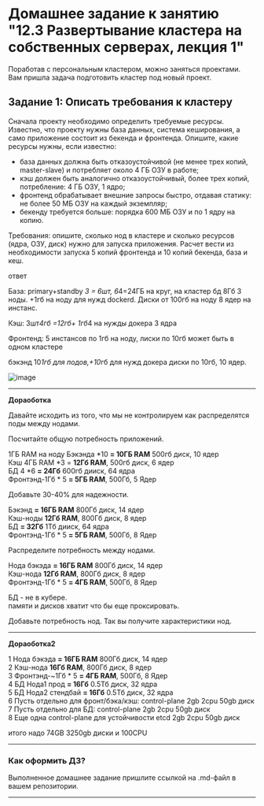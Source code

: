 # Домашнее задание к занятию "12.3 Развертывание кластера на собственных серверах, лекция 1"
Поработав с персональным кластером, можно заняться проектами. Вам пришла задача подготовить кластер под новый проект.

## Задание 1: Описать требования к кластеру
Сначала проекту необходимо определить требуемые ресурсы. Известно, что проекту нужны база данных, система кеширования, а само приложение состоит из бекенда и фронтенда. Опишите, какие ресурсы нужны, если известно:

* база данных должна быть отказоустойчивой (не менее трех копий, master-slave) и потребляет около 4 ГБ ОЗУ в работе;
* кэш должен быть аналогично отказоустойчивый, более трех копий, потребление: 4 ГБ ОЗУ, 1 ядро;
* фронтенд обрабатывает внешние запросы быстро, отдавая статику: не более 50 МБ ОЗУ на каждый экземпляр;
* бекенду требуется больше: порядка 600 МБ ОЗУ и по 1 ядру на копию.

Требования: опишите, сколько нод в кластере и сколько ресурсов (ядра, ОЗУ, диск) нужно для запуска приложения. Расчет вести из необходимости запуска 5 копий фронтенда и 10 копий бекенда, база и кеш.

ответ

База:
primary+standby *3 = 6шт, 6*4=24ГБ на круг, на кластер бд 8Гб 3 ноды. +1гб на ноду для нужд dockerd. Диски от 100гб на ноду
8 ядер на инстанс.

Кэш:
3шт*4гб =12гб+ 1гб*4 на нужды докера
3 ядра

Фронтенд:
5 инстансов по 1гб на ноду, лиски по 10гб может быть в одном кластере

бэкэнд
10*1гб для подов,+10*гб для нужд докера диски по 10гб, 10 ядер.

![image](https://user-images.githubusercontent.com/30965391/152577312-c7e82cb5-1ad8-4c54-a737-2996e8ac41b8.png)

---

**Дораоботка**

Давайте исходить из того, что мы не контролируем как распределятся поды между нодами.

Посчитайте общую потребность приложений.  

1ГБ RAM на ноду Бэкэнда *10 **= 10ГБ RAM** 500гб диск, 10 ядер  
Кэш 4ГБ RAM *3 = **12Гб RAM**, 500гб диск, 6 ядер  
БД 4 *6 **= 24Гб** 600гб дииск, 64 ядра  
Фронтэнд-1Гб * 5 **= 5ГБ RAM**, 500Гб, 5 Ядер  

Добавьте 30-40% для надежности.   

Бэкэнд **= 16ГБ RAM** 800Гб диск, 14 ядер  
Кэш-ноды **12Гб RAM**, 800Гб диск, 8 ядер  
БД  **= 32Гб** 1Тб дииск, 64 ядра  
Фронтэнд-1Гб * 5 **= 5ГБ RAM**, 500Гб, 8 Ядер  

Распределите потребность между нодами.  

Нода бэкэда **= 16ГБ RAM** 800Гб диск, 14 ядер  
Кэш-нода **12Гб RAM**, 800Гб диск, 8 ядер  
Фронтэнд-1Гб * 5 **= 4ГБ RAM**, 500Гб, 8 Ядер  

БД - не в кубере.  
памяти и дисков хватит что бы еще проксировать.  

Добавьте потребность нод.
Так вы получите характеристики нод.

---

**Дораоботка2**

1 Нода бэкэда **= 16ГБ RAM** 800Гб диск, 14 ядер  
2 Кэш-нода **16Гб RAM**, 800Гб диск, 8 ядер  
3 Фронтэнд-~1Гб * 5 **= 4ГБ RAM**, 500Гб, 8 Ядер  
4 БД Нода1 прод  **= 16Гб** 0.5Тб диск, 32 ядра  
5 БД Нода2 стендбай **= 16Гб** 0.5Тб диск, 32 ядра  
6 Пусть отдельно для фронт/бэка/кэш: control-plane 2gb 2cpu  50gb диск  
7 Пусть отдельно для БД: control-plane 2gb 2cpu 50gb диск  
8 Еще одна  control-plane для устойчивости etcd  2gb 2cpu 50gb диск  

итого надо 74GB 3250gb диски и 100CPU

---

### Как оформить ДЗ?

Выполненное домашнее задание пришлите ссылкой на .md-файл в вашем репозитории.

---
